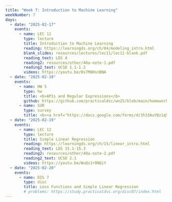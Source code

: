 ```yaml
---
title: "Week 7: Introduction to Machine Learning"
weekNumber: 7
days:
  - date: "2025-02-17"
    events:
      - name: LEC 11
        type: lecture
        title: Introduction to Machine Learning
        reading: https://learningds.org/ch/04/modeling_intro.html
        blank_slides: resources/lectures/lec11/lec11-blank.pdf
        reading_text: LDS 4
        reading2: resources/other/40a-note-1.pdf
        reading2_text: UCSD 1.1-1.2
        videos: https://youtu.be/0s7M8OsnBNA
  - date: "2025-02-18"
    events:
      - name: HW 5
        type: hw
        title: <b>APIs and Regular Expressions</b>
        github: https://github.com/practicaldsc/wn25/blob/main/homeworks/hw05/hw05.ipynb
      - name: SUR
        type: survey
        title: <b><a href="https://docs.google.com/forms/d/1h33AuYBz1q5KhKQ6u7J7Ews7UcX9BnqM5-M3qpaJ4cI/preview">Pre-Midterm Survey</a></b>
  - date: "2025-02-19"
    events:
      - name: LEC 12
        type: lecture
        title: Simple Linear Regression
        reading: https://learningds.org/ch/15/linear_intro.html
        reading_text: LDS 15.1-15.3
        reading2: resources/other/40a-note-2.pdf
        reading2_text: UCSD 2.1
        videos: https://youtu.be/WuQs1r0NQiY
  - date: "2025-02-20"
    events:
      - name: DIS 7
        type: disc
        title: Loss Functions and Simple Linear Regression
        # problems: https://study.practicaldsc.org/disc07/index.html
---
```

